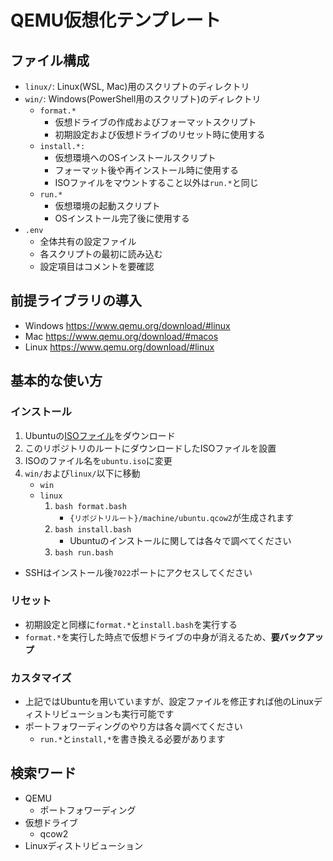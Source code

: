 # QEMU仮想化テンプレート
## ファイル構成
- `linux/`: Linux(WSL, Mac)用のスクリプトのディレクトリ
- `win/`: Windows(PowerShell用のスクリプト)のディレクトリ
    - `format.*`
        - 仮想ドライブの作成およびフォーマットスクリプト
        - 初期設定および仮想ドライブのリセット時に使用する
    - `install.*:` 
        - 仮想環境へのOSインストールスクリプト
        - フォーマット後や再インストール時に使用する
        - ISOファイルをマウントすること以外は`run.*`と同じ
    - `run.*`
        - 仮想環境の起動スクリプト
        - OSインストール完了後に使用する
- `.env`
    - 全体共有の設定ファイル
    - 各スクリプトの最初に読み込む
    - 設定項目はコメントを要確認

## 前提ライブラリの導入
- Windows
https://www.qemu.org/download/#linux
- Mac 
https://www.qemu.org/download/#macos
- Linux
https://www.qemu.org/download/#linux

## 基本的な使い方
### インストール
1. Ubuntuの[ISOファイル](https://www.ubuntulinux.jp/download/ja-remix)をダウンロード
1. このリポジトリのルートにダウンロードしたISOファイルを設置
1. ISOのファイル名を`ubuntu.iso`に変更
1. `win/`および`linux/`以下に移動
    - `win`
    - `linux`
        1. `bash format.bash`
            - `{リポジトリルート}/machine/ubuntu.qcow2`が生成されます
        1. `bash install.bash`
            - Ubuntuのインストールに関しては各々で調べてください
        1. `bash run.bash`

- SSHはインストール後`7022`ポートにアクセスしてください

### リセット
- 初期設定と同様に`format.*`と`install.bash`を実行する
- `format.*`を実行した時点で仮想ドライブの中身が消えるため、**要バックアップ**

### カスタマイズ
- 上記ではUbuntuを用いていますが、設定ファイルを修正すれば他のLinuxディストリビューションも実行可能です
- ポートフォワーディングのやり方は各々調べてください
    - `run.*`と`install,*`を書き換える必要があります

## 検索ワード
- QEMU
    - ポートフォワーディング
- 仮想ドライブ
    - qcow2
- Linuxディストリビューション
